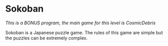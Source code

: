 # Sokoban

_This is a BONUS program, the main game for this level is CosmicDebris_

Sokoban is a Japanese puzzle game. The rules of this game are simple but the puzzles can be extremely complex.
